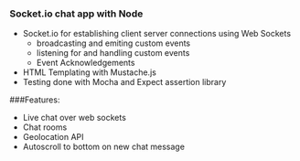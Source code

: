 ### Socket.io chat app with Node

- Socket.io for establishing client server connections using Web Sockets
  - broadcasting and emiting custom events
  - listening for and handling custom events
  - Event Acknowledgements
- HTML Templating with Mustache.js
- Testing done with Mocha and Expect assertion library

###Features:

- Live chat over web sockets
- Chat rooms
- Geolocation API
- Autoscroll to bottom on new chat message

